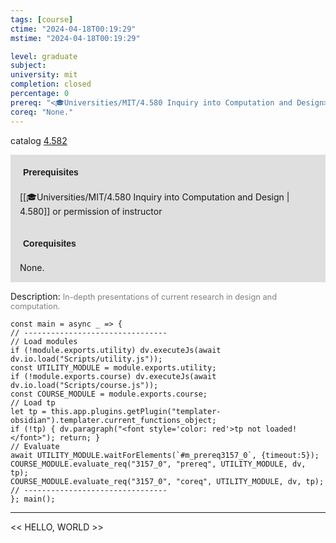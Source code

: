 ```yaml
---
tags: [course]
ctime: "2024-04-18T00:19:29"
mstime: "2024-04-18T00:19:29"

level: graduate
subject: 
university: mit
completion: closed
percentage: 0
prereq: "<🎓Universities/MIT/4.580 Inquiry into Computation and Design> or permission of instructor"
coreq: "None."
---
```


catalog [4.582](http://student.mit.edu/catalog/m4e.html#4.582)

<span style="display: block; padding: 15px; background-color: rgb(100, 100, 100, 0.2);"><font id="m_prereq3157_0" style="display: block; font-family: Arial, sans-serif; font-weight: bold; padding: 5px">Prerequisites</font><br><span id="prereq3157_0">[[🎓Universities/MIT/4.580 Inquiry into Computation and Design | 4.580]] or permission of instructor</span></span>
<span style="display: block; padding: 15px; background-color: rgb(100, 100, 100, 0.2);"><font id="m_coreq3157_0" style="display: block; font-family: Arial, sans-serif; font-weight: bold; padding: 5px">Corequisites</font><br><span id="coreq3157_0">None.</span></span>

<font style="">Description:</font>
<font style="color: grey; font-size: 0.8rem;">In-depth presentations of current research in design and computation.</font>

```dataviewjs
const main = async _ => {
// --------------------------------
// Load modules
if (!module.exports.utility) dv.executeJs(await dv.io.load("Scripts/utility.js"));
const UTILITY_MODULE = module.exports.utility;
if (!module.exports.course) dv.executeJs(await dv.io.load("Scripts/course.js"));
const COURSE_MODULE = module.exports.course;
// Load tp
let tp = this.app.plugins.getPlugin("templater-obsidian").templater.current_functions_object;
if (!tp) { dv.paragraph("<font style='color: red'>tp not loaded!</font>"); return; }
// Evaluate
await UTILITY_MODULE.waitForElements(`#m_prereq3157_0`, {timeout:5});
COURSE_MODULE.evaluate_req("3157_0", "prereq", UTILITY_MODULE, dv, tp);
COURSE_MODULE.evaluate_req("3157_0", "coreq", UTILITY_MODULE, dv, tp);
// --------------------------------
}; main();
```

---

<< HELLO, WORLD >>
